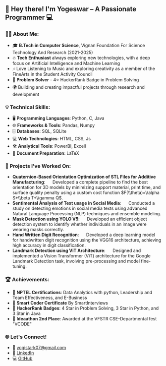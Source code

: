## 👋 Hey there\! I'm **Yogeswar** – A Passionate Programmer 💻

### 👨‍🎓 **About Me:**

  - 🎓 **B.Tech in Computer Science**, Vignan Foundation For Science Technology And Research (2021-2025) 
  - 🔥 **Tech Enthusiast** always exploring new technologies, with a deep focus on Artificial Intelligence and Machine Learning 
  - 🎶 Love Listening to Music and exploring creativity as a member of the FineArts in the Student Activity Council 
  - 🚀 **Problem Solver** - 4⭐ HackerRank Badge in Problem Solving 
  - 🌍 Building and creating impactful projects through research and development 

### 💡 **Technical Skills:**

  - 🖥️ **Programming Languages**: Python, C, Java 
  - 🌐 **Frameworks & Tools**: Pandas, Numpy 
  - 🗄️ **Databases**: SQL, SQLite 
  - 💻 **Web Technologies**: HTML, CSS, Js 
  - 🛠️ **Analytical Tools**: PowerBI, Excell 
  - 📜 **Document Preparation**: LaTeX 

### 🚧 **Projects I've Worked On:**

  - **Quaternion-Based Orientation Optimization of STL Files for Additive Manufacturing**:  
       Developed a complete pipeline to find the best orientation for 3D models by minimizing support material, print time, and surface quality penalty using a custom cost function $F(\\theta)=\\alpha S+\\beta T+\\gamma Q$.
  - **Sentimental Analysis of Text usage in Social Media**:  
       Conducted a study on detecting emotions in social media texts using advanced Natural Language Processing (NLP) techniques and ensemble modeling.
  - **Mask Detection using YOLO V5**:  
       Developed an efficient object detection system to identify whether individuals in an image were wearing masks correctly.
  - **Hand Written Digit Recognition**:  
       Developed a deep learning model for handwritten digit recognition using the VGG16 architecture, achieving high accuracy in digit classification.
  - **Landmark Detection using ViT Architecture**:  
       Designed and implemented a Vision Transformer (ViT) architecture for the Google Landmark Detection task, involving pre-processing and model fine-tuning.

### 🏆 **Achievements:**

  - 🏅 **NPTEL Certifications**: Data Analytics with python, Leadership and Team Effectiveness, and E-Business 
  - 🏅 **Smart Coder Certificate** By SmartInterviews 
  - 🏅 **HackerRank Badges**: 4 Star in Problem Solving, 3 Star in Python, and 3 Star in Java 
  - 🥇 **Ideaathon 2nd Place**: Awarded at the VFSTR CSE-Departmental fest "VCODE" 

### 🌐 **Let's Connect\!**

  - 📧 [yogistark07@gmail.com](mailto:yogistark07@gmail.com) 
  - 💼 [LinkedIn](https://www.google.com/search?q=https://www.linkedin.com/in/LinkedIn%2520Profile) 
  - 💻 [GitHub](https://github.com/parimi07) 
